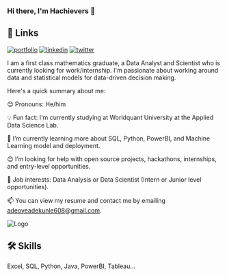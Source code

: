 ### Hi there, I'm Hachievers 👋

## 🔗 Links
[![portfolio](https://img.shields.io/badge/my_portfolio-000?style=for-the-badge&logo=ko-fi&logoColor=white)](https://https://github.com/Hachievers)
[![linkedin](https://img.shields.io/badge/linkedin-0A66C2?style=for-the-badge&logo=linkedin&logoColor=white)](https://www.https://www.linkedin.com/in/adekunle-adeoye-719851189/)
[![twitter](https://img.shields.io/badge/twitter-1DA1F2?style=for-the-badge&logo=twitter&logoColor=white)](https://https://twitter.com/AdeoyeAdekunle_)


 
I am a first class mathematics graduate, a Data Analyst and Scientist who is currently looking for work/internship. 
I'm passionate about working around data and statistical models for data-driven decision making.

Here's a quick summary about me:

😊 Pronouns: He/him

💡 Fun fact: I'm currently studying at Worldquant University at the Applied Data Science Lab.

🌱 I’m currently learning more about SQL, Python, PowerBI, and Machine Learning model and deployment.

😊 I’m looking for help with open source projects, hackathons, internships, and entry-level opportunities.

💼 Job interests: Data Analysis or Data Scientist (Intern or Junior level opportunities).

📫 You can view my resume and contact me by emailing adeoyeadekunle608@gmail.com.


![Logo](https://github-readme-stats.vercel.app/api?username=Hachievers&&show-icons=true&tittle_color=#000000&icon_color=bb2acf&text_color=daf7dc&bg_cplor=151515)

## 🛠 Skills
Excel, SQL, Python, Java, PowerBI, Tableau...





